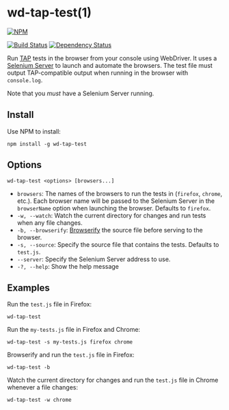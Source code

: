 # wd-tap-test(1)

[![NPM](https://nodei.co/npm/wd-tap-test.png?compact=true)](https://nodei.co/npm/wd-tap-test/)

[![Build Status](https://drone.io/github.com/conradz/wd-tap-test/status.png)](https://drone.io/github.com/conradz/wd-tap-test/latest)
[![Dependency Status](https://gemnasium.com/conradz/wd-tap-test.png)](https://gemnasium.com/conradz/wd-tap-test)

Run [TAP](http://testanything.org/wiki/index.php/Main_Page) tests in the
browser from your console using WebDriver. It uses a
[Selenium Server](http://docs.seleniumhq.org/download/) to launch and automate
the browsers. The test file must output TAP-compatible output when running in
the browser with `console.log`.

Note that you *must* have a Selenium Server running.

## Install

Use NPM to install:

    npm install -g wd-tap-test

## Options

    wd-tap-test <options> [browsers...]

 * `browsers`: The names of the browsers to run the tests in (`firefox`,
   `chrome`, etc.). Each browser name will be passed to the Selenium Server in
   the `browserName` option when launching the browser.  Defaults to `firefox`.
 * `-w, --watch`: Watch the current directory for changes and run tests when
   any file changes.
 * `-b, --browserify`:
   [Browserify](https://github.com/substack/node-browserify) the source file
   before serving to the browser.
 * `-s, --source`: Specify the source file that contains the tests. Defaults to
   `test.js`.
 * `--server`: Specify the Selenium Server address to use.
 * `-?, --help`: Show the help message

## Examples

Run the `test.js` file in Firefox:

    wd-tap-test

Run the `my-tests.js` file in Firefox and Chrome:

    wd-tap-test -s my-tests.js firefox chrome

Browserify and run the `test.js` file in Firefox:

    wd-tap-test -b

Watch the current directory for changes and run the `test.js` file in Chrome
whenever a file changes:

    wd-tap-test -w chrome


